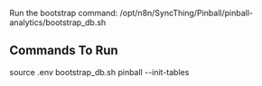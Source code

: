 Run the bootstrap command:  /opt/n8n/SyncThing/Pinball/pinball-analytics/bootstrap_db.sh 

## Commands To Run
source .env
bootstrap_db.sh pinball --init-tables
